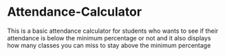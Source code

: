 # Attendance-Calculator
This is a basic attendance calculator for students who wants to see if their attendance is below the minimum percentage or not and it also displays how many classes you can miss to stay above the minimum percentage
